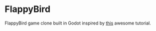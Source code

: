 # FlappyBird

FlappyBird game clone built in Godot inspired by [this](https://www.youtube.com/playlist?list=PLv3l-oZCXaql20IlPe7gfBEzomnPSLekY) awesome tutorial.
